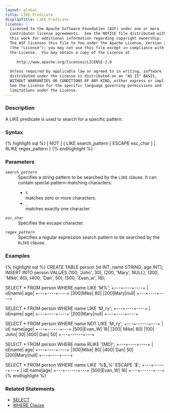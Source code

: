 ```yaml
---
layout: global
title: LIKE Predicate
displayTitle: LIKE Predicate
license: |
  Licensed to the Apache Software Foundation (ASF) under one or more
  contributor license agreements.  See the NOTICE file distributed with
  this work for additional information regarding copyright ownership.
  The ASF licenses this file to You under the Apache License, Version 2.0
  (the "License"); you may not use this file except in compliance with
  the License.  You may obtain a copy of the License at
 
     http://www.apache.org/licenses/LICENSE-2.0
 
  Unless required by applicable law or agreed to in writing, software
  distributed under the License is distributed on an "AS IS" BASIS,
  WITHOUT WARRANTIES OR CONDITIONS OF ANY KIND, either express or implied.
  See the License for the specific language governing permissions and
  limitations under the License.
---
```


### Description

A LIKE predicate is used to search for a specific pattern.

### Syntax

{% highlight sql %}
[ NOT ] { LIKE search_pattern [ ESCAPE esc_char ] | RLIKE regex_pattern }
{% endhighlight %}

### Parameters

<dl>
  <dt><code><em>search_pattern</em></code></dt>
  <dd>
    Specifies a string pattern to be searched by the <code>LIKE</code> clause. It can contain special pattern-matching characters:
    <ul>
      <li><code>%</code></li> matches zero or more characters.
      <li><code>_</code></li> matches exactly one character.
    </ul>
  </dd>
</dl>
<dl>
  <dt><code><em>esc_char</em></code></dt>
  <dd>
    Specifies the escape character.
  </dd>
</dl>
<dl>
  <dt><code><em>regex_pattern</em></code></dt>
  <dd>
    Specifies a regular expression search pattern to be searched by the <code>RLIKE</code> clause.
  </dd>
</dl>

### Examples

{% highlight sql %}
CREATE TABLE person (id INT, name STRING, age INT);
INSERT INTO person VALUES
    (100, 'John', 30),
    (200, 'Mary', NULL),
    (300, 'Mike', 80),
    (400, 'Dan',  50),
    (500, 'Evan_w', 16);

SELECT * FROM person WHERE name LIKE 'M%';
+---+----+----+
| id|name| age|
+---+----+----+
|300|Mike|  80|
|200|Mary|null|
+---+----+----+

SELECT * FROM person WHERE name LIKE 'M_ry';
+---+----+----+
| id|name| age|
+---+----+----+
|200|Mary|null|
+---+----+----+

SELECT * FROM person WHERE name NOT LIKE 'M_ry';
+---+------+---+
| id|  name|age|
+---+------+---+
|500|Evan_W| 16|
|300|  Mike| 80|
|100|  John| 30|
|400|   Dan| 50|
+---+------+---+

SELECT * FROM person WHERE name RLIKE '[MD]';
+---+----+----+
| id|name| age|
+---+----+----+
|300|Mike|  80|
|400| Dan|  50|
|200|Mary|null|
+---+----+----+

SELECT * FROM person WHERE name LIKE '%$_%' ESCAPE '$';
+---+------+---+
| id|  name|age|
+---+------+---+
|500|Evan_W| 16|
+---+------+---+
{% endhighlight %}

### Related Statements

 * [SELECT](sql-ref-syntax-qry-select.html)
 * [WHERE Clause](sql-ref-syntax-qry-select-where.html)
